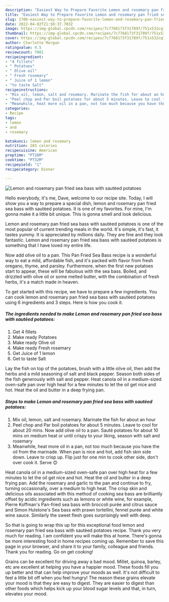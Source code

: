 ```yaml
---
description: "Easiest Way to Prepare Favorite Lemon and rosemary pan fried sea bass with sautèed potatoes"
title: "Easiest Way to Prepare Favorite Lemon and rosemary pan fried sea bass with sautèed potatoes"
slug: 1706-easiest-way-to-prepare-favorite-lemon-and-rosemary-pan-fried-sea-bass-with-sauteed-potatoes
date: 2022-04-02T21:50:37.703Z
image: https://img-global.cpcdn.com/recipes/7c7768173f31789f/751x532cq70/lemon-and-rosemary-pan-fried-sea-bass-with-sauteed-potatoes-recipe-main-photo.jpg
thumbnail: https://img-global.cpcdn.com/recipes/7c7768173f31789f/751x532cq70/lemon-and-rosemary-pan-fried-sea-bass-with-sauteed-potatoes-recipe-main-photo.jpg
cover: https://img-global.cpcdn.com/recipes/7c7768173f31789f/751x532cq70/lemon-and-rosemary-pan-fried-sea-bass-with-sauteed-potatoes-recipe-main-photo.jpg
author: Charlotte Morgan
ratingvalue: 4.5
reviewcount: 7081
recipeingredient:
- "4 fillets"
- " Potatoes"
- " Olive oil"
- " Fresh rosemary"
- " Juice of 1 lemon"
- "to taste Salt"
recipeinstructions:
- "Mix oil, lemon, salt and rosemary. Marinate the fish for about an hour"
- "Peel chop and Par boil potatoes for about 5 minutes. Leave to cool for about 20 mins. Now add olive oil to a pan. Sauté potatoes for about 10 mins on medium heat or until crispy to your liking, season with salt and rosemary"
- "Meanwhile, heat more oil in a pan, not too much because you have the oil from the marinade. When pan is nice and hot, add fish skin side down. Leave to crisp up. Flip just for one min to cook other side, don&#39;t over cook it. Serve 😊"
categories:
- Recipe
tags:
- lemon
- and
- rosemary

katakunci: lemon and rosemary 
nutrition: 203 calories
recipecuisine: American
preptime: "PT26M"
cooktime: "PT32M"
recipeyield: "1"
recipecategory: Dinner

---
```



![Lemon and rosemary pan fried sea bass with sautèed potatoes](https://img-global.cpcdn.com/recipes/7c7768173f31789f/751x532cq70/lemon-and-rosemary-pan-fried-sea-bass-with-sauteed-potatoes-recipe-main-photo.jpg)

Hello everybody, it's me, Dave, welcome to our recipe site. Today, I will show you a way to prepare a special dish, lemon and rosemary pan fried sea bass with sautèed potatoes. It is one of my favorites. For mine, I'm gonna make it a little bit unique. This is gonna smell and look delicious.

Lemon and rosemary pan fried sea bass with sautèed potatoes is one of the most popular of current trending meals in the world. It's simple, it's fast, it tastes yummy. It is appreciated by millions daily. They are fine and they look fantastic. Lemon and rosemary pan fried sea bass with sautèed potatoes is something that I have loved my entire life.

Now add olive oil to a pan. This Pan Fried Sea Bass recipe is a wonderful way to eat a mild, affordable fish, and it&#39;s packed with flavor from fresh oregano, thyme, and parsley. Furthermore, when the first new potatoes start to appear, these will be fabulous with the sea bass. Boiled, and drizzled with olive oil or some melted butter, with the combination of fresh herbs, it&#39;s a match made in heaven.


To get started with this recipe, we have to prepare a few ingredients. You can cook lemon and rosemary pan fried sea bass with sautèed potatoes using 6 ingredients and 3 steps. Here is how you cook it.

<!--inarticleads1-->

##### The ingredients needed to make Lemon and rosemary pan fried sea bass with sautèed potatoes:

1. Get 4 fillets
1. Make ready  Potatoes
1. Make ready  Olive oil
1. Make ready  Fresh rosemary
1. Get  Juice of 1 lemon
1. Get to taste Salt


Lay the fish on top of the potatoes, brush with a little olive oil, then add the herbs and a mild seasoning of salt and black pepper. Season both sides of the fish generously with salt and pepper. Heat canola oil in a medium-sized oven-safe pan over high heat for a few minutes to let the oil get nice and hot. Heat the oil and butter in a deep frying pan. 

<!--inarticleads2-->

##### Steps to make Lemon and rosemary pan fried sea bass with sautèed potatoes:

1. Mix oil, lemon, salt and rosemary. Marinate the fish for about an hour
1. Peel chop and Par boil potatoes for about 5 minutes. Leave to cool for about 20 mins. Now add olive oil to a pan. Sauté potatoes for about 10 mins on medium heat or until crispy to your liking, season with salt and rosemary
1. Meanwhile, heat more oil in a pan, not too much because you have the oil from the marinade. When pan is nice and hot, add fish skin side down. Leave to crisp up. Flip just for one min to cook other side, don&#39;t over cook it. Serve 😊


Heat canola oil in a medium-sized oven-safe pan over high heat for a few minutes to let the oil get nice and hot. Heat the oil and butter in a deep frying pan. Add the rosemary and garlic to the pan and continue to fry, turning occasionally, over a medium to high heat. The crisp skin and delicious oils associated with this method of cooking sea bass are brilliantly offset by acidic ingredients such as lemons or white wine, for example, Pierre Koffman&#39;s Pan-fried sea bass with broccoli purée and citrus sauce and Simon Hulstone&#39;s Sea bass with prawn tortellini, fennel purée and white wine sauce. Similarly the sweet flesh goes surprisingly well with deep. 

So that is going to wrap this up for this exceptional food lemon and rosemary pan fried sea bass with sautèed potatoes recipe. Thank you very much for reading. I am confident you will make this at home. There's gonna be more interesting food in home recipes coming up. Remember to save this page in your browser, and share it to your family, colleague and friends. Thank you for reading. Go on get cooking!

Grains can be excellent for driving away a bad mood. Millet, quinoa, barley, etc are excellent at helping you have a happier mood. These foods fill you up better and that can help improve your moods as well. It's not difficult to feel a little bit off when you feel hungry! The reason these grains elevate your mood is that they are easy to digest. They are easier to digest than other foods which helps kick up your blood sugar levels and that, in turn, elevates your mood.
